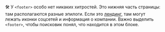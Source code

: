 
🛠 У `<footer>` особо нет никаких хитростей. Это нижняя часть страницы: там располагаются разные эпилоги. Если это [лендинг](https://ru.wikipedia.org/wiki/%D0%A6%D0%B5%D0%BB%D0%B5%D0%B2%D0%B0%D1%8F_%D1%81%D1%82%D1%80%D0%B0%D0%BD%D0%B8%D1%86%D0%B0), там могут лежать иконки соцсетей и информация о компании. Важно выделить `<footer>`, чтобы поисковик понял, что находится в этом блоке.
